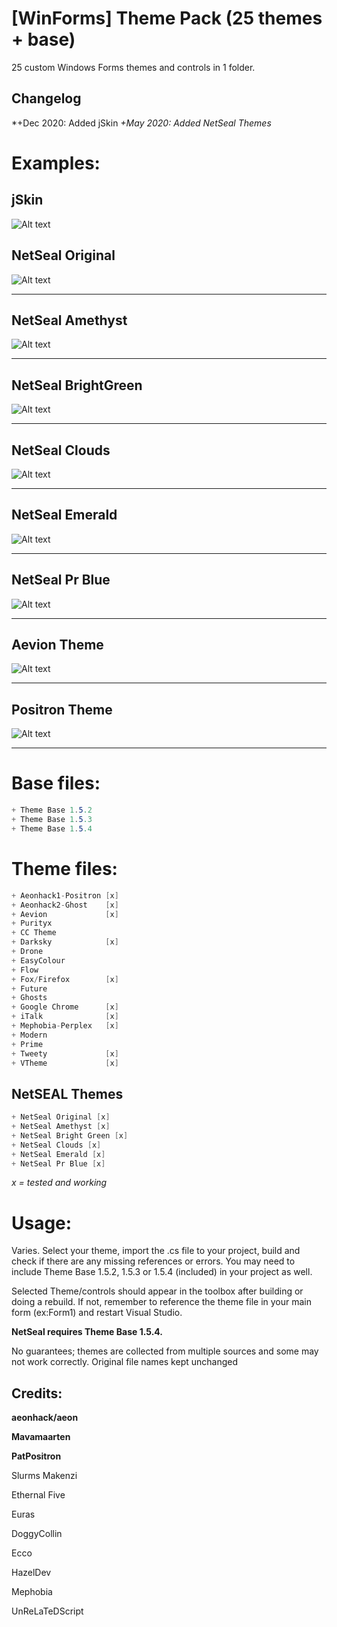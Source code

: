 # [WinForms] Theme Pack (25 themes + base)

25 custom Windows Forms themes and controls in 1 folder.

## Changelog

*+Dec 2020: Added jSkin
*+May 2020: Added NetSeal Themes*

# Examples:

## jSkin
![Alt text](/JSkinExample.png?raw=true "jSkin Example")

## NetSeal Original
![Alt text](/NetSealExOriginal.png?raw=true "NetSeal Original Theme")

----------------------------------------------------------------

## NetSeal Amethyst
![Alt text](/NetSealExAmethyst.png?raw=true "NetSeal Amethyst Theme")

----------------------------------------------------------------

## NetSeal BrightGreen
![Alt text](/NetSealExBrightGreen.png?raw=true "NetSeal BrightGreen Theme")

----------------------------------------------------------------

## NetSeal Clouds
![Alt text](/NetSealExClouds.png?raw=true "NetSeal Clouds Theme")

----------------------------------------------------------------

## NetSeal Emerald
![Alt text](/NetSealExEmerald.png?raw=true "NetSeal Emerald Theme")

----------------------------------------------------------------

## NetSeal Pr Blue
![Alt text](/NetSealExPrBlue.png?raw=true "NetSeal Pr Blue Theme")

----------------------------------------------------------------

## Aevion Theme
![Alt text](/AevionThemeExample.png?raw=true "Aevion Theme")


----------------------------------------------------------------
## Positron Theme

![Alt text](/PositronThemeExample.png?raw=true "Positron Theme")


----------------------------------------------------------------

# Base files:
```csharp
+ Theme Base 1.5.2
+ Theme Base 1.5.3
+ Theme Base 1.5.4
```

# Theme files:
```csharp
+ Aeonhack1-Positron [x]
+ Aeonhack2-Ghost    [x]
+ Aevion             [x]
+ Purityx
+ CC Theme
+ Darksky            [x]
+ Drone
+ EasyColour
+ Flow
+ Fox/Firefox        [x]
+ Future
+ Ghosts
+ Google Chrome      [x]
+ iTalk              [x]
+ Mephobia-Perplex   [x]
+ Modern
+ Prime
+ Tweety             [x]
+ VTheme             [x]
```

## NetSEAL Themes
```csharp
+ NetSeal Original [x]
+ NetSeal Amethyst [x]
+ NetSeal Bright Green [x]
+ NetSeal Clouds [x]
+ NetSeal Emerald [x]
+ NetSeal Pr Blue [x]
```

*x = tested and working*

# Usage:
Varies. Select your theme, import the .cs file to your project, build and check if there are any missing references or errors. You may need to include Theme Base 1.5.2, 1.5.3 or 1.5.4 (included) in your project as well.

Selected Theme/controls should appear in the toolbox after building or doing a rebuild. If not, remember to reference the theme file in your main form (ex:Form1) and restart Visual Studio.

**NetSeal requires Theme Base 1.5.4.**

No guarantees; themes are collected from multiple sources and some may not work correctly. Original file names kept unchanged

## Credits:

**aeonhack/aeon**

**Mavamaarten**

**PatPositron**

Slurms Makenzi

Ethernal Five

Euras

DoggyCollin

Ecco

HazelDev

Mephobia

UnReLaTeDScript
